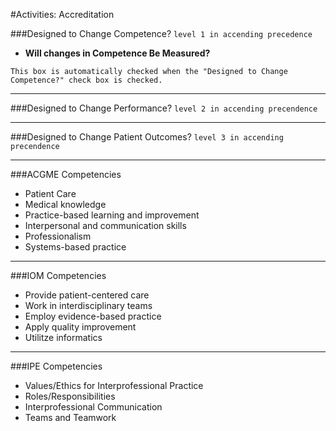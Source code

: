 #Activities: Accreditation

###Designed to Change Competence?
```level 1 in accending precedence```
  - **Will changes in Competence Be Measured?**

  ```This box is automatically checked when the "Designed to Change Competence?" check box is checked.```

<hr>

###Designed to Change Performance?
```level 2 in accending precendence```

<hr>

###Designed to Change Patient Outcomes?
```level 3 in accending precendence```

<hr>

###ACGME Competencies
- Patient Care
- Medical knowledge
- Practice-based learning and improvement
- Interpersonal and communication skills
- Professionalism
- Systems-based practice

<hr>

###IOM Competencies
- Provide patient-centered care
- Work in interdisciplinary teams
- Employ evidence-based practice
- Apply quality improvement
- Utilitze informatics

<hr>

###IPE Competencies
- Values/Ethics for Interprofessional Practice
- Roles/Responsibilities
- Interprofessional Communication
- Teams and Teamwork
